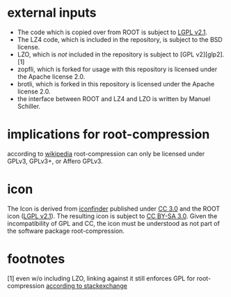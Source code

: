 # external inputs
 * The code which is copied over from ROOT is subject to [LGPL v2.1][lgpl2.1].
 * The LZ4 code, which is included in the repository, is subject to the BSD
   license.
 * LZO, which is *not* included in the repository is subject to [GPL
   v2][glp2].[1]
 * zopfli, which is forked for usage with this repository is licensed under the
   Apache license 2.0.
 * brotli, which is forked in this repository is licensed under the Apache
   license 2.0.
 * the interface between ROOT and LZ4 and LZO is written by Manuel Schiller.

# implications for root-compression

according to [wikipedia][foss-licenses] root-compression can only be licensed
under GPLv3, GPLv3+, or Affero GPLv3.

# icon

The Icon is derived from [iconfinder][iconfinder] published under [CC 3.0][cc3]
and the ROOT icon ([LGPL v2.1][lgpl2.1]). The resulting icon is subject to [CC
BY-SA 3.0][cc-by]. Given the incompatibility of GPL and CC, the icon must be
understood as not part of the software package root-compression.

# footnotes

[1] even w/o including LZO, linking against it still enforces GPL for
root-compression [according to
stackexchange][gpl-implications]

[foss-licenses]:      https://en.wikipedia.org/wiki/License_compatibility#Compatibility_of_FOSS_licenses
[gpl-implications]:   http://programmers.stackexchange.com/questions/158789/can-i-link-to-a-gpl-library-from-a-closed-source-application
[lgpl2.1]:            https://gnu.org/licenses/lgpl-2.1
[gpl2]:               https://gnu.org/licenses/gpl-2.0
[iconfinder]:         https://www.iconfinder.com/icons/35891/compress_icon
[cc3]:                https://creativecommons.org/licenses/by/3.0/us/
[cc-by]:              https://creativecommons.org/licenses/by-sa/3.0/

